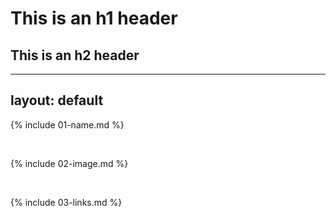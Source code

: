 # This is an h1 header
## This is an h2 header
---
layout: default
---

{% include 01-name.md %}

<br>

{% include 02-image.md %}

<br>

{% include 03-links.md %}

